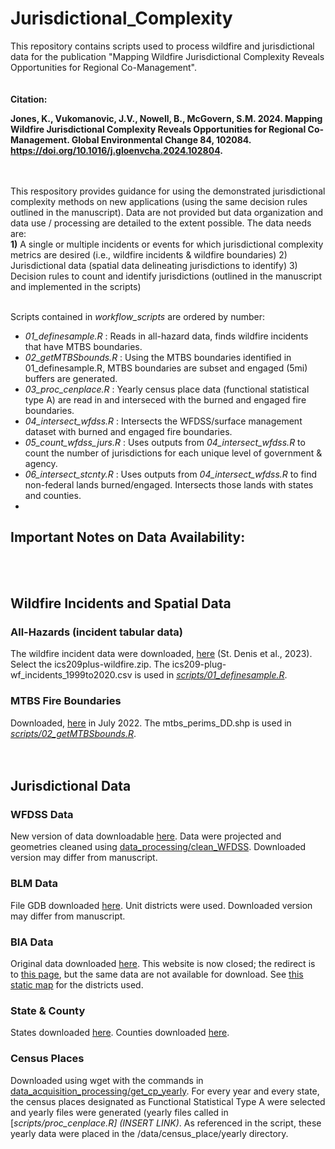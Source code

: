 # Jurisdictional_Complexity

This repository contains scripts used to process wildfire and jurisdictional data for the publication "Mapping Wildfire Jurisdictional Complexity Reveals Opportunities for Regional Co-Management".
&nbsp;   
&nbsp;   
&nbsp;   
**Citation:** 

**Jones, K., Vukomanovic, J.V., Nowell, B., McGovern, S.M. 2024. Mapping Wildfire Jurisdictional Complexity Reveals Opportunities for Regional Co-Management. Global Environmental Change
84, 102084. https://doi.org/10.1016/j.gloenvcha.2024.102804.**
&nbsp;  
&nbsp;   
&nbsp;   

This respository provides guidance for using the demonstrated jurisdictional complexity methods on new applications (using the same decision rules outlined in the manuscript). Data are not provided but data organization and data use / processing are detailed to the extent possible. The data needs are: 
&nbsp;  
**1)** A single or multiple incidents or events for which jurisdictional complexity metrics are desired (i.e., wildfire incidents & wildfire boundaries)
2) Jurisdictional data (spatial data delineating jurisdictions to identify)
3) Decision rules to count and identify jurisdictions (outlined in the manuscript and implemented in the scripts)
&nbsp;  
&nbsp;
&nbsp;

Scripts contained in _workflow_scripts_ are ordered by number:

* _01_definesample.R_ : Reads in all-hazard data, finds wildfire incidents that have MTBS boundaries. 
* _02_getMTBSbounds.R_ : Using the MTBS boundaries identified in 01_definesample.R, MTBS boundaries are subset and engaged (5mi) buffers are generated.
* _03_proc_cenplace.R_ : Yearly census place data (functional statistical type A) are read in and interseced with the burned and engaged fire boundaries.
* _04_intersect_wfdss.R_ : Intersects the WFDSS/surface management dataset with burned and engaged fire boundaries.
* _05_count_wfdss_jurs.R_ : Uses outputs from _04_intersect_wfdss.R_ to count the number of jurisdictions for each unique level of government & agency.
* _06_intersect_stcnty.R_ : Uses outputs from _04_intersect_wfdss.R_ to find non-federal lands burned/engaged. Intersects those lands with states and counties.
* 


## Important Notes on Data Availability:
&nbsp;  
&nbsp;  
## Wildfire Incidents and Spatial Data
### All-Hazards (incident tabular data)
The wildfire incident data were downloaded, [here](https://figshare.com/articles/dataset/All-hazards_dataset_mined_from_the_US_National_Incident_Management_System_1999-2020/19858927/3) (St. Denis et al., 2023). Select the ics209plus-wildfire.zip. The ics209-plug-wf_incidents_1999to2020.csv is used in [*scripts/01_definesample.R*](https://github.com/kejones8/Jurisdictional_Complexity/blob/main/workflow_scripts/01_definesample.R).

### MTBS Fire Boundaries
Downloaded, [here](https://www.mtbs.gov/direct-download) in July 2022. The mtbs_perims_DD.shp is used in [*scripts/02_getMTBSbounds.R*](https://github.com/kejones8/Jurisdictional_Complexity/blob/main/workflow_scripts/02_getMTBSbounds.R).
&nbsp;  
&nbsp;  
&nbsp;  
## Jurisdictional Data
### WFDSS Data
New version of data downloadable [here](https://data-nifc.opendata.arcgis.com/datasets/nifc::jurisdictional-unit-public/about). Data were projected and geometries cleaned using [data_processing/clean_WFDSS](https://github.com/kejones8/Jurisdictional_Complexity/blob/main/data_acquisition_processing/clean_WFDSS.R). Downloaded version may differ from manuscript.

### BLM Data
File GDB downloaded [here](https://gbp-blm-egis.hub.arcgis.com/datasets/4ec898f8fb104ce4910932d02791563a/about). Unit districts were used. Downloaded version may differ from manuscript.

### BIA Data
Original data downloaded [here](https://biamaps.doi.gov/index.html). This website is now closed; the redirect is to [this page](https://biamaps.geoplatform.gov/BIA-Opendata/), but the same data are not available for download. See [this static map](https://www.bia.gov/bia/ojs/districts) for the districts used.

### State & County
States downloaded [here](https://www2.census.gov/geo/tiger/TIGER2020/STATE/). Counties downloaded [here](https://www2.census.gov/geo/tiger/TIGER2020/COUNTY/).

### Census Places
Downloaded using wget with the commands in [data_acquisition_processing/get_cp_yearly](https://github.com/kejones8/Jurisdictional_Complexity/blob/main/data_acquisition_processing/get_cp_yearly.txt). For every year and every state, the census places designated as Functional Statistical Type A were selected and yearly files were generated (yearly files called in [*scripts/proc_cenplace.R] (INSERT LINK)*. As referenced in the script, these yearly data were placed in the /data/census_place/yearly directory.
